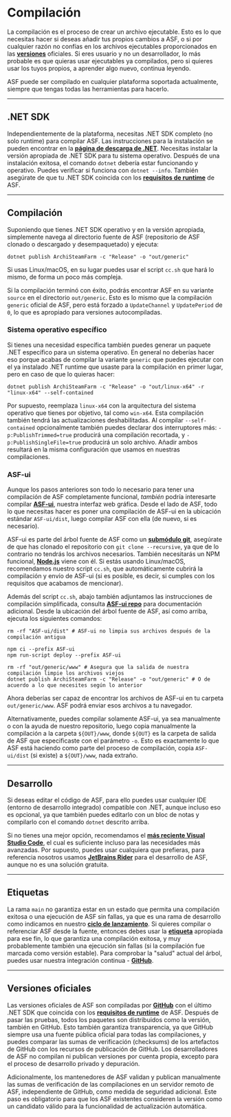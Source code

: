 # Compilación

La compilación es el proceso de crear un archivo ejecutable. Esto es lo que necesitas hacer si deseas añadir tus propios cambios a ASF, o si por cualquier razón no confías en los archivos ejecutables proporcionados en las **[versiones](https://github.com/JustArchiNET/ArchiSteamFarm/releases)** oficiales. Si eres usuario y no un desarrollador, lo más probable es que quieras usar ejecutables ya compilados, pero si quieres usar los tuyos propios, a aprender algo nuevo, continua leyendo.

ASF puede ser compilado en cualquier plataforma soportada actualmente, siempre que tengas todas las herramientas para hacerlo.

---

## .NET SDK

Independientemente de la plataforma, necesitas .NET SDK completo (no solo runtime) para compilar ASF. Las instrucciones para la instalación se pueden encontrar en la **[página de descarga de .NET](https://dotnet.microsoft.com/download)**. Necesitas instalar la versión apropiada de .NET SDK para tu sistema operativo. Después de una instalación exitosa, el comando `dotnet` debería estar funcionando y operativo. Puedes verificar si funciona con `dotnet --info`. También asegúrate de que tu .NET SDK coincida con los **[requisitos de runtime](https://github.com/JustArchiNET/ArchiSteamFarm/wiki/Compatibility-es-ES#requisitos-de-runtime)** de ASF.

---

## Compilación

Suponiendo que tienes .NET SDK operativo y en la versión apropiada, simplemente navega al directorio fuente de ASF (repositorio de ASF clonado o descargado y desempaquetado) y ejecuta:

```shell
dotnet publish ArchiSteamFarm -c "Release" -o "out/generic"
```

Si usas Linux/macOS, en su lugar puedes usar el script `cc.sh` que hará lo mismo, de forma un poco más compleja.

Si la compilación terminó con éxito, podrás encontrar ASF en su variante `source` en el directorio `out/generic`. Esto es lo mismo que la compilación `generic` oficial de ASF, pero está forzado a `UpdateChannel` y `UpdatePeriod` de `0`, lo que es apropiado para versiones autocompiladas.

### Sistema operativo específico

Si tienes una necesidad específica también puedes generar un paquete .NET específico para un sistema operativo. En general no deberías hacer eso porque acabas de compilar la variante `generic` que puedes ejecutar con el ya instalado .NET runtime que usaste para la compilación en primer lugar, pero en caso de que lo quieras hacer:

```shell
dotnet publish ArchiSteamFarm -c "Release" -o "out/linux-x64" -r "linux-x64" --self-contained
```

Por supuesto, reemplaza `linux-x64` con la arquitectura del sistema operativo que tienes por objetivo, tal como `win-x64`. Esta compilación también tendrá las actualizaciones deshabilitadas. Al compilar `--self-contained` opcionalmente también puedes declarar dos interruptores más: `-p:PublishTrimmed=true` producirá una compilación recortada, y `-p:PublishSingleFile=true` producirá un solo archivo. Añadir ambos resultará en la misma configuración que usamos en nuestras compilaciones.

### ASF-ui

Aunque los pasos anteriores son todo lo necesario para tener una compilación de ASF completamente funcional, *también* podría interesarte compilar **[ASF-ui](https://github.com/JustArchiNET/ArchiSteamFarm/wiki/IPC-es-ES#asf-ui)**, nuestra interfaz web gráfica. Desde el lado de ASF, todo lo que necesitas hacer es poner una compilación de ASF-ui en la ubicación estándar `ASF-ui/dist`, luego compilar ASF con ella (de nuevo, si es necesario).

ASF-ui es parte del árbol fuente de ASF como un **[submódulo git](https://git-scm.com/book/en/v2/Git-Tools-Submodules)**, asegúrate de que has clonado el repositorio con `git clone --recursive`, ya que de lo contrario no tendrás los archivos necesarios. También necesitarás un NPM funcional, **[Node.js](https://nodejs.org)** viene con él. Si estás usando Linux/macOS, recomendamos nuestro script `cc.sh`, que automáticamente cubrirá la compilación y envío de ASF-ui (si es posible, es decir, si cumples con los requisitos que acabamos de mencionar).

Además del script `cc.sh`, abajo también adjuntamos las instrucciones de compilación simplificada, consulta **[ASF-ui repo](https://github.com/JustArchiNET/ASF-ui)** para documentación adicional. Desde la ubicación del árbol fuente de ASF, así como arriba, ejecuta los siguientes comandos:

```shell
rm -rf "ASF-ui/dist" # ASF-ui no limpia sus archivos después de la compilación antigua

npm ci --prefix ASF-ui
npm run-script deploy --prefix ASF-ui

rm -rf "out/generic/www" # Asegura que la salida de nuestra compilación limpie los archivos viejos
dotnet publish ArchiSteamFarm -c "Release" -o "out/generic" # O de acuerdo a lo que necesites según lo anterior
```

Ahora deberías ser capaz de encontrar los archivos de ASF-ui en tu carpeta `out/generic/www`. ASF podrá enviar esos archivos a tu navegador.

Alternativamente, puedes compilar solamente ASF-ui, ya sea manualmente o con la ayuda de nuestro repositorio, luego copia manualmente la compilación a la carpeta `${OUT}/www`, donde `${OUT}` es la carpeta de salida de ASF que especificaste con el parámetro `-o`. Esto es exactamente lo que ASF está haciendo como parte del proceso de compilación, copia `ASF-ui/dist` (si existe) a `${OUT}/www`, nada extraño.

---

## Desarrollo

Si deseas editar el código de ASF, para ello puedes usar cualquier IDE (entorno de desarrollo integrado) compatible con .NET, aunque incluso eso es opcional, ya que también puedes editarlo con un bloc de notas y compilarlo con el comando `dotnet` descrito arriba.

Si no tienes una mejor opción, recomendamos el **[más reciente Visual Studio Code](https://code.visualstudio.com/download)**, el cual es suficiente incluso para las necesidades más avanzadas. Por supuesto, puedes usar cualquiera que prefieras, para referencia nosotros usamos **[JetBrains Rider](https://www.jetbrains.com/rider)** para el desarrollo de ASF, aunque no es una solución gratuita.

---

## Etiquetas

La rama `main` no garantiza estar en un estado que permita una compilación exitosa o una ejecución de ASF sin fallas, ya que es una rama de desarrollo como indicamos en nuestro **[ciclo de lanzamiento](https://github.com/JustArchiNET/ArchiSteamFarm/wiki/Release-cycle-es-ES)**. Si quieres compilar o referenciar ASF desde la fuente, entonces debes usar la **[etiqueta](https://github.com/JustArchiNET/ArchiSteamFarm/tags)** apropiada para ese fin, lo que garantiza una compilación exitosa, y muy probablemente también una ejecución sin fallas (si la compilación fue marcada como versión estable). Para comprobar la "salud" actual del árbol, puedes usar nuestra integración continua - **[GitHub](https://github.com/JustArchiNET/ArchiSteamFarm/actions/workflows/ci.yml?query=branch%3Amain)**.

---

## Versiones oficiales

Las versiones oficiales de ASF son compiladas por **[GitHub](https://github.com/JustArchiNET/ArchiSteamFarm/actions)** con el último .NET SDK que coincida con los **[requisitos de runtime](https://github.com/JustArchiNET/ArchiSteamFarm/wiki/Compatibility-es-ES#requisitos-de-runtime)** de ASF. Después de pasar las pruebas, todos los paquetes son distribuidos como la versión, también en GitHub. Esto también garantiza transparencia, ya que GitHub siempre usa una fuente pública oficial para todas las compilaciones, y puedes comparar las sumas de verificación (checksums) de los artefactos de GitHub con los recursos de publicación de GitHub. Los desarrolladores de ASF no compilan ni publican versiones por cuenta propia, excepto para el proceso de desarrollo privado y depuración.

Adicionalmente, los mantenedores de ASF validan y publican manualmente las sumas de verificación de las compilaciones en un servidor remoto de ASF, independiente de GitHub, como medida de seguridad adicional. Este paso es obligatorio para que los ASF existentes consideren la versión como un candidato válido para la funcionalidad de actualización automática.